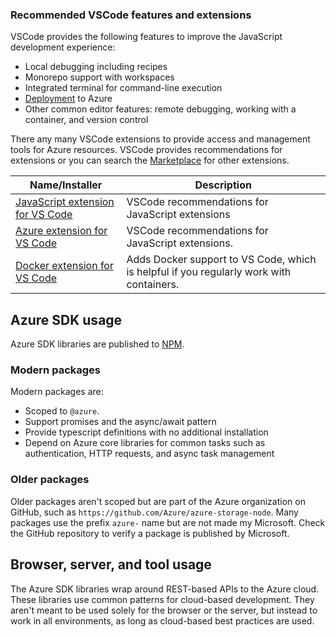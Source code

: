 
### Recommended VSCode features and extensions

VSCode provides the following features to improve the JavaScript development experience:
* Local debugging including recipes
* Monorepo support with workspaces
* Integrated terminal for command-line execution
* [Deployment](https://code.visualstudio.com/docs/azure/deployment#_deployment-tutorials) to Azure
* Other common editor features: remote debugging, working with a container, and version control

There any many VSCode extensions to provide access and management tools for Azure resources. VSCode provides recommendations for extensions or you can search the [Marketplace](https://marketplace.visualstudio.com/) for other extensions.

| Name/Installer | Description |
| --- | --- |
| [JavaScript extension for VS Code](https://code.visualstudio.com/docs/nodejs/extensions) | VSCode recommendations for JavaScript extensions |
| [Azure extension for VS Code](https://code..visualstudio.com/docs/azure/extensions) | VSCode recommendations for JavaScript extensions. |
| [Docker extension for VS Code](https://marketplace.visualstudio.com/items?itemName=ms-azuretools.vscode-docker) | Adds Docker support to VS Code, which is helpful if you regularly work with containers. |


## Azure SDK usage

Azure SDK libraries are published to [NPM](https://www.npmjs.com/).

### Modern packages

Modern packages are:

* Scoped to `@azure`.
* Support promises and the async/await pattern
* Provide typescript definitions with no additional installation
* Depend on Azure core libraries for common tasks such as authentication, HTTP requests, and async task management


### Older packages

Older packages aren't scoped but are part of the Azure organization on GitHub, such as `https://github.com/Azure/azure-storage-node`. Many packages use the prefix `azure-` name but are not made my Microsoft. Check the GitHub repository to verify a package is published by Microsoft.

## Browser, server, and tool usage

The Azure SDK libraries wrap around REST-based APIs to the Azure cloud. These libraries use common patterns for cloud-based development. They aren't meant to be used solely for the browser or the server, but instead to work in all environments, as long as cloud-based best practices are used.
